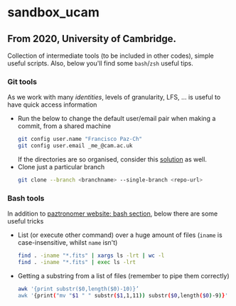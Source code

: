 # sandbox_ucam
## From 2020, University of Cambridge. 

Collection of intermediate tools (to be included in other codes), simple useful scripts. Also, below you'll find some `bash`/`zsh` useful tips.

### Git tools
As we work with many *identities*, levels of granularity, LFS, ... is useful to have quick access information

- Run the below to change the default user/email pair when making a commit, from a shared machine
  ```bash
  git config user.name "Francisco Paz-Ch"
  git config user.email _me_@cam.ac.uk
  ```
  If the directories are so organised, consider this [solution](https://www.freecodecamp.org/news/how-to-handle-multiple-git-configurations-in-one-machine/) as well.
- Clone just a particular branch
  ```bash
  git clone --branch <branchname> --single-branch <repo-url>
  ```


### Bash tools
In addition to [paztronomer website: bash section](https://sites.google.com/view/paztronomer/blog/advanced/bash-examples?authuser=0), 
below there are some useful tricks

- List (or execute other command) over a huge amount of files 
  (`iname` is case-insensitive, whilst `name` isn't)
  ```bash 
  find . -iname "*.fits" | xargs ls -lrt | wc -l
  find . -iname "*.fits" | exec ls -lrt 
  ```
- Getting a substring from a list of files (remember to pipe them correctly)
  ```bash
  awk '{print substr($0,length($0)-10)}’
  awk '{print("mv "$1 " " substr($1,1,11)) substr($0,length($0)-9)}'
  ```
